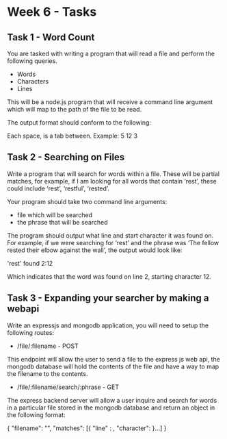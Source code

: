 # Week 6 - Tasks

## Task 1 - Word Count
You are tasked with writing a program that will read a file and perform the following queries.
- Words
- Characters
- Lines

This will be a node.js program that will receive a command line argument which will map to the path of the file to be read.

The output format should conform to the following:
<words> <characters> <lines>

Each space, is a tab between. Example:
5   12  3

## Task 2 - Searching on Files
Write a program that will search for words within a file. These will be partial matches, for example, if I am looking for all words that contain ‘rest’, these could include ‘rest’, ‘restful’, ‘rested’.

Your program should take two command line arguments:
- file which will be searched
- the phrase that will be searched

The program should output what line and start character it was found on. For example, if we were searching for ‘rest’ and the phrase was ‘The fellow rested their elbow against the wall’, the output would look like:

'rest' found 2:12

Which indicates that the word was found on line 2, starting character 12.
 
## Task 3 - Expanding your searcher by making a webapi
Write an expressjs and mongodb application, you will need to setup the following routes:
 
* /file/:filename - POST

This endpoint will allow the user to send a file to the express js web api, the mongodb database will hold the contents of the file and have a way to map the filename to the contents.
 
* /file/:filename/search/:phrase - GET
 
The express backend server will allow a user inquire and search for words in a particular file stored in the mongodb database and return an object in the following format:
 
{
	"filename": "<name of filename>",
	"matches": [{ "line" : <line number>, "character": <starting character> }...]
}
 